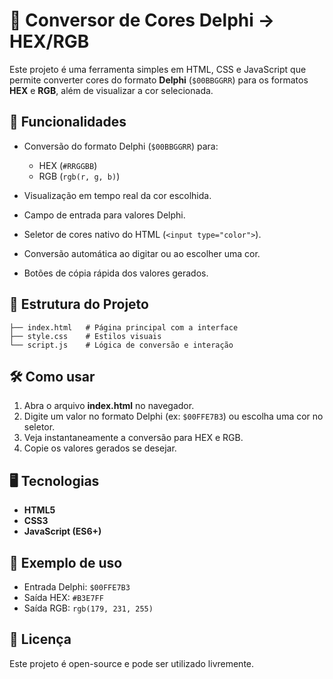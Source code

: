 # 🎨 Conversor de Cores Delphi → HEX/RGB

Este projeto é uma ferramenta simples em HTML, CSS e JavaScript que permite converter cores do formato **Delphi** (`$00BBGGRR`) para os formatos **HEX** e **RGB**, além de visualizar a cor selecionada.

## 🚀 Funcionalidades

* Conversão do formato Delphi (`$00BBGGRR`) para:

  * HEX (`#RRGGBB`)
  * RGB (`rgb(r, g, b)`)
* Visualização em tempo real da cor escolhida.
* Campo de entrada para valores Delphi.
* Seletor de cores nativo do HTML (`<input type="color">`).
* Conversão automática ao digitar ou ao escolher uma cor.
* Botões de cópia rápida dos valores gerados.

## 📂 Estrutura do Projeto

```
├── index.html   # Página principal com a interface
├── style.css    # Estilos visuais
└── script.js    # Lógica de conversão e interação
```

## 🛠️ Como usar

1. Abra o arquivo **index.html** no navegador.
2. Digite um valor no formato Delphi (ex: `$00FFE7B3`) ou escolha uma cor no seletor.
3. Veja instantaneamente a conversão para HEX e RGB.
4. Copie os valores gerados se desejar.

## 🖥️ Tecnologias

* **HTML5**
* **CSS3**
* **JavaScript (ES6+)**

## 📸 Exemplo de uso

* Entrada Delphi: `$00FFE7B3`
* Saída HEX: `#B3E7FF`
* Saída RGB: `rgb(179, 231, 255)`

## 📜 Licença

Este projeto é open-source e pode ser utilizado livremente.
